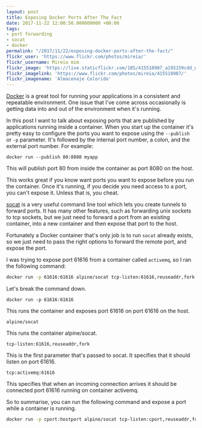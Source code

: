 ```yaml
---
layout: post
title: Exposing Docker Ports After The Fact
date: 2017-11-22 12:00:50.000000000 +00:00
tags:
- port forwarding
- socat
- docker
permalink: "/2017/11/22/exposing-docker-ports-after-the-fact/"
flickr_user: 'https://www.flickr.com/photos/mireia/'
flickr_username: Mireia mim
flickr_image: 'https://live.staticflickr.com/185/415518987_a193159cdd_w.jpg'
flickr_imagelink: 'https://www.flickr.com/photos/mireia/415518987/'
flickr_imagename: 'Almacenaje Colorido'
---
```

[Docker](http://www.docker.com) is a great tool for running your applications in a consistent and
repeatable environment. One issue that I've come across occasionally is getting data into and out of the
environment when it's running.

In this post I want to talk about exposing ports that are published by applications running inside a
container. When you start up the container it's pretty easy to configure the ports you want to expose using
the `--publish` or `-p` parameter. It's followed by the internal port number, a colon, and the
external port number. For example:

`docker run --publish 80:8080 myapp`

This will publish port 80 from inside the container as port 8080 on the host.

This works great if you know want ports you want to expose before you run the container. Once it's running,
if you decide you need access to a port, you can't expose it. Unless that is, you cheat.

[socat](https://linux.die.net/man/1/socat) is a very useful command line tool which lets
you create tunnels to forward ports. It has many other features, such as forwarding unix sockets to tcp
sockets, but we just need to forward a port from an existing container, into a new container and then expose
that port to the host.

Fortunately a Docker container that's only job is to run `socat` already exists, so we just need to
pass the right options to forward the remote port, and expose the port.

I was trying to expose port 61616 from a container called `activemq`, so I ran the following command:

```bash
docker run -p 61616:61616 alpine/socat tcp-listen:61616,reuseaddr,fork tcp:activemq:61616
```

Let's break the command down.

`docker run -p 61616:61616`

This runs the container and exposes port 61616 on port 61616 on the host.

`alpine/socat`

This runs the container alpine/socat.

`tcp-listen:61616,reuseaddr,fork`

This is the first parameter that's passed to socat. It specifies that it should listen on port 61616.

`tcp:activemq:61616`

This specifies that when an incoming connection arrives it should be connected port 61616 running on container activemq.

So to summarise, you can run the following command and expose a port while a container is running.

```bash
docker run -p cport:hostport alpine/socat tcp-listen:cport,reuseaddr,fork tcp:remotehost:remoteport
```
